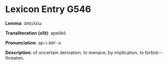 # Lexicon Entry G546

**Lemma**: ἀπειλέω

**Transliteration (xlit)**: apeiléō

**Pronunciation**: ap-i-leh'-o

**Description**:
of uncertain derivation; to menace; by implication, to forbid:--threaten.
